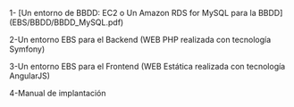 

1- [Un entorno de BBDD: EC2 o Un Amazon RDS for MySQL para la BBDD] (EBS/BBDD/BBDD_MySQL.pdf)

2-Un entorno EBS para el Backend (WEB PHP realizada con tecnología Symfony)

3-Un entorno EBS para el Frontend (WEB Estática realizada con tecnología AngularJS)

4-Manual de implantación


